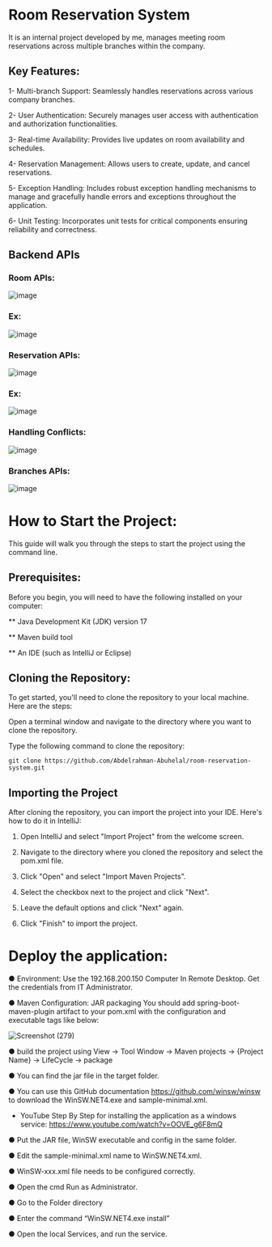 # Room Reservation System 
It is an internal project developed by me, manages meeting room reservations across multiple branches within the company. 

## Key Features:

1- Multi-branch Support: Seamlessly handles reservations across various company branches.

2- User Authentication: Securely manages user access with authentication and authorization functionalities.

3- Real-time Availability: Provides live updates on room availability and schedules.

4- Reservation Management: Allows users to create, update, and cancel reservations.

5- Exception Handling: Includes robust exception handling mechanisms to manage and gracefully handle errors and exceptions throughout the application.

6- Unit Testing: Incorporates unit tests for critical components ensuring reliability and correctness.


## Backend APIs

### Room APIs:
![image](https://github.com/Abdelrahman-Abuhelal/room-reservation-system/assets/77440941/87015dec-a2e6-40f1-9f27-b2e9a01cd84e)

### Ex:
![image](https://github.com/Abdelrahman-Abuhelal/room-reservation-system/assets/77440941/24ba2475-15df-4331-bb0a-aebe0c22b9a1)


### Reservation APIs:
![image](https://github.com/Abdelrahman-Abuhelal/room-reservation-system/assets/77440941/0c551ce1-0b2c-4434-8ff0-03fbd9336cbd)

### Ex:
![image](https://github.com/Abdelrahman-Abuhelal/room-reservation-system/assets/77440941/ed56a788-b271-40cb-be84-8cd2a9fec994)

### Handling Conflicts:
![image](https://github.com/Abdelrahman-Abuhelal/room-reservation-system/assets/77440941/0c62e198-4e9a-4531-a55a-c1721f5412ac)

### Branches APIs: 
![image](https://github.com/Abdelrahman-Abuhelal/room-reservation-system/assets/77440941/fcf1a18f-24e4-4874-86db-6536378e3b39)


# How to Start the Project:
 
This guide will walk you through the steps to start the project using the command line.

## Prerequisites:

Before you begin, you will need to have the following installed on your computer:

** Java Development Kit (JDK) version 17 

** Maven build tool

** An IDE (such as IntelliJ or Eclipse)

## Cloning the Repository:

To get started, you'll need to clone the repository to your local machine. Here are the steps:

Open a terminal window and navigate to the directory where you want to clone the repository.

Type the following command to clone the repository:

```git clone https://github.com/Abdelrahman-Abuhelal/room-reservation-system.git```

## Importing the Project

After cloning the repository, you can import the project into your IDE. Here's how to do it in IntelliJ:

1. Open IntelliJ and select "Import Project" from the welcome screen.

2. Navigate to the directory where you cloned the repository and select the pom.xml file.

3. Click "Open" and select "Import Maven Projects".

4. Select the checkbox next to the project and click "Next".

5. Leave the default options and click "Next" again.

6. Click "Finish" to import the project.


# Deploy the application:

● Environment:
Use the 192.168.200.150 Computer In Remote Desktop.
Get the credentials from IT Administrator.

● Maven Configuration: JAR packaging
You should add spring-boot-maven-plugin artifact to your pom.xml with the configuration and executable tags like below:


![Screenshot (279)](https://user-images.githubusercontent.com/77440941/222962195-ef824c98-5347-4465-8f94-4bd11819f8e1.png)

● build the project using View → Tool Window → Maven projects → {Project Name} -> LifeCycle → package

● You can find the jar file in the target folder.

● You can use this GitHub documentation https://github.com/winsw/winsw to download the WinSW.NET4.exe and sample-minimal.xml.

- YouTube Step By Step for installing the application as a windows service: https://www.youtube.com/watch?v=OOVE_g6F8mQ

● Put the JAR file, WinSW executable and config in the same folder.

● Edit the sample-minimal.xml name to WinSW.NET4.xml.

● WinSW-xxx.xml file needs to be configured correctly.

● Open the cmd Run as Administrator.

● Go to the Folder directory

● Enter the command “WinSW.NET4.exe install”

● Open the local Services, and run the service.


